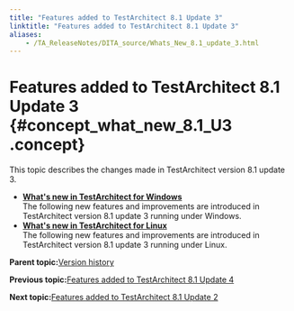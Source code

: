```yaml
--- 
title: "Features added to TestArchitect 8.1 Update 3"
linktitle: "Features added to TestArchitect 8.1 Update 3"
aliases: 
    - /TA_ReleaseNotes/DITA_source/Whats_New_8.1_update_3.html
---
```

# Features added to TestArchitect 8.1 Update 3 {#concept_what_new_8.1_U3 .concept}

This topic describes the changes made in TestArchitect version 8.1 update 3.

-   **[What's new in TestArchitect for Windows](../../TA_ReleaseNotes/DITA_source/Whats_New_8.1_update_3_Windows.html)**  
The following new features and improvements are introduced in TestArchitect version 8.1 update 3 running under Windows.
-   **[What's new in TestArchitect for Linux](../../TA_ReleaseNotes/DITA_source/Whats_New_8.1_update_3_Linux.html)**  
The following new features and improvements are introduced in TestArchitect version 8.1 update 3 running under Linux.

**Parent topic:**[Version history](../../TA_ReleaseNotes/DITA_source/Version_History.html)

**Previous topic:**[Features added to TestArchitect 8.1 Update 4](../../TA_ReleaseNotes/DITA_source/Whats_New_8.1_update_4.html)

**Next topic:**[Features added to TestArchitect 8.1 Update 2](../../TA_ReleaseNotes/DITA_source/Whats_New_8.1_update_2.html)

